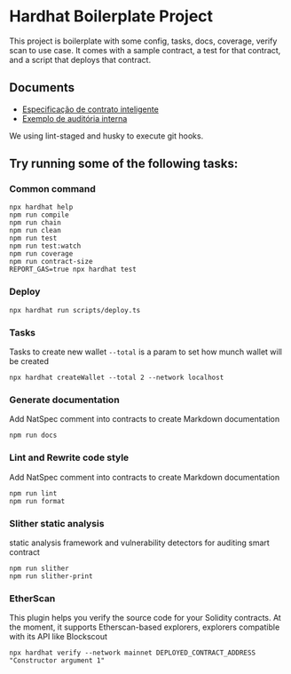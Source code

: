 # Hardhat Boilerplate Project

This project is boilerplate with some config, tasks, docs, coverage, verify scan to use case. It comes with a sample contract, a test for that contract, and a script that deploys that contract.

## Documents

- [Especificação de contrato inteligente](./Lock.md)
- [Exemplo de auditória interna](./audits/ExampleAudit.md)

We using lint-staged and husky to execute git hooks.

## Try running some of the following tasks:

### Common command

```shell
npx hardhat help
npm run compile
npm run chain
npm run clean
npm run test
npm run test:watch
npm run coverage
npm run contract-size
REPORT_GAS=true npx hardhat test
```

### Deploy

```shell
npx hardhat run scripts/deploy.ts
```

### Tasks

Tasks to create new wallet `--total` is a param to set how munch wallet will be created

```shell
npx hardhat createWallet --total 2 --network localhost
```

### Generate documentation

Add NatSpec comment into contracts to create Markdown documentation

```shell
npm run docs
```

### Lint and Rewrite code style

Add NatSpec comment into contracts to create Markdown documentation

```shell
npm run lint
npm run format
```

### Slither static analysis

static analysis framework and vulnerability detectors for auditing smart contract

```shell
npm run slither
npm run slither-print
```

### EtherScan

This plugin helps you verify the source code for your Solidity contracts. At the moment, it supports Etherscan-based explorers, explorers compatible with its API like Blockscout

```shell
npx hardhat verify --network mainnet DEPLOYED_CONTRACT_ADDRESS "Constructor argument 1"

```

